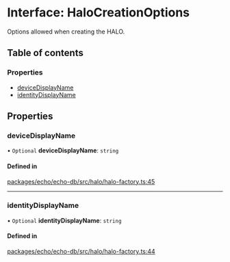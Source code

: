 # Interface: HaloCreationOptions

Options allowed when creating the HALO.

## Table of contents

### Properties

- [deviceDisplayName](HaloCreationOptions.md#devicedisplayname)
- [identityDisplayName](HaloCreationOptions.md#identitydisplayname)

## Properties

### deviceDisplayName

• `Optional` **deviceDisplayName**: `string`

#### Defined in

[packages/echo/echo-db/src/halo/halo-factory.ts:45](https://github.com/dxos/dxos/blob/6b1348fed/packages/echo/echo-db/src/halo/halo-factory.ts#L45)

___

### identityDisplayName

• `Optional` **identityDisplayName**: `string`

#### Defined in

[packages/echo/echo-db/src/halo/halo-factory.ts:44](https://github.com/dxos/dxos/blob/6b1348fed/packages/echo/echo-db/src/halo/halo-factory.ts#L44)
